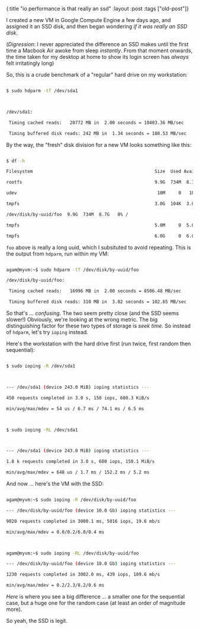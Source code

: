{:title "io performance is that really an ssd"
:layout :post
 :tags ["old-post"]}



I created a new VM in Google Compute Engine a few days ago, and assigned it an SSD disk, and then began wondering _if it was really an SSD disk_.



(_Digression_: I never appreciated the difference an SSD makes until the first time a Macbook Air awoke from sleep _instantly_. From that moment onwards, the time taken for my desktop at home to show its login screen has _always_ felt irritatingly long)



So, this is a crude benchmark of a "regular" hard drive on my workstation:



```sh

$ sudo hdparm -tT /dev/sda1                                                                                                                                   



/dev/sda1:

 Timing cached reads:   20772 MB in  2.00 seconds = 10403.36 MB/sec

 Timing buffered disk reads: 242 MB in  1.34 seconds = 180.53 MB/sec

```



By the way, the "fresh" disk division for a new VM looks something like this:



```sh

$ df -h

Filesystem                                              Size  Used Avail Use% Mounted on

rootfs                                                  9.9G  734M  8.7G   8% /

udev                                                     10M     0   10M   0% /dev

tmpfs                                                   3.0G  104K  3.0G   1% /run

/dev/disk/by-uuid/foo  9.9G  734M  8.7G   8% /

tmpfs                                                   5.0M     0  5.0M   0% /run/lock

tmpfs                                                   6.0G     0  6.0G   0% /run/shm

```



`foo` above is really a long uuid, which I subsituted to avoid repeating. This is the output from `hdparm`, run within my VM:



```sh

agam@myvm:~$ sudo hdparm -tT /dev/disk/by-uuid/foo

/dev/disk/by-uuid/foo:

 Timing cached reads:   16996 MB in  2.00 seconds = 8506.48 MB/sec

 Timing buffered disk reads: 310 MB in  3.02 seconds = 102.65 MB/sec

```



So that's ... _confusing_. The two seem pretty close (and the SSD seems slower!) Obviously, we're looking at the wrong metric. The big distinguishing factor for these two types of storage is _seek time_. So instead of `hdparm`, let's try `ioping` instead.



Here's the workstation with the hard drive first (run twice, first random then sequential):



```sh

$ sudo ioping -R /dev/sda1



--- /dev/sda1 (device 243.0 MiB) ioping statistics ---

450 requests completed in 3.0 s, 150 iops, 600.3 KiB/s

min/avg/max/mdev = 54 us / 6.7 ms / 74.1 ms / 6.5 ms



$ sudo ioping -RL /dev/sda1



--- /dev/sda1 (device 243.0 MiB) ioping statistics ---

1.8 k requests completed in 3.0 s, 600 iops, 150.1 MiB/s

min/avg/max/mdev = 648 us / 1.7 ms / 152.2 ms / 5.2 ms

```



And now ... here's the VM with the SSD:



```sh

agam@myvm:~$ sudo ioping -R /dev/disk/by-uuid/foo

--- /dev/disk/by-uuid/foo (device 10.0 Gb) ioping statistics ---

9020 requests completed in 3000.1 ms, 5016 iops, 19.6 mb/s

min/avg/max/mdev = 0.0/0.2/6.0/0.4 ms



agam@myvm:~$ sudo ioping -RL /dev/disk/by-uuid/foo

--- /dev/disk/by-uuid/foo (device 10.0 Gb) ioping statistics ---

1230 requests completed in 3002.0 ms, 439 iops, 109.6 mb/s

min/avg/max/mdev = 0.2/2.3/8.2/0.6 ms

```



_Here_ is where you see a big difference ... a smaller one for the sequential case, but a huge one for the random case (at least an order of magnitude more).



So yeah, the SSD is legit.
